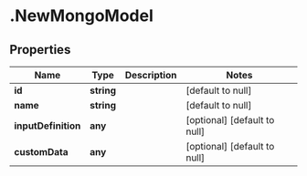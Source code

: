 # .NewMongoModel

## Properties
Name | Type | Description | Notes
------------ | ------------- | ------------- | -------------
**id** | **string** |  | [default to null]
**name** | **string** |  | [default to null]
**inputDefinition** | **any** |  | [optional] [default to null]
**customData** | **any** |  | [optional] [default to null]


